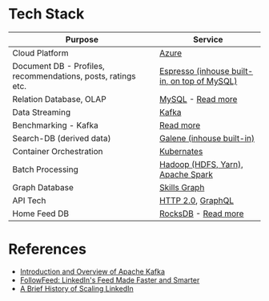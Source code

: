 # Tech Stack

| Purpose                                                      | Service                                                                                                                                                                                                                                   |
|--------------------------------------------------------------|-------------------------------------------------------------------------------------------------------------------------------------------------------------------------------------------------------------------------------------------|
| Cloud Platform                                               | [Azure](https://engineering.linkedin.com/blog/2023/costwiz--saving-cost-for-linkedin-enterprise-on-azure)                                                                                                                                 |
| Document DB - Profiles, recommendations, posts, ratings etc. | [Espresso (inhouse built-in, on top of MySQL)](https://engineering.linkedin.com/espresso/introducing-espresso-linkedins-hot-new-distributed-document-store)                                                                               |
| Relation Database, OLAP                                      | [MySQL](https://github.com/Anshul619/HLD-System-Designs/tree/main/1_Databases/7_SQL-Databases/Readme.md) - [Read more](https://engineering.linkedin.com/blog/topic/mysql)                                                                 |
| Data Streaming                                               | [Kafka](https://github.com/Anshul619/HLD-System-Designs/tree/main/2_MessageBrokersEDA/Kafka/Readme.md)                                                                                                                                    |
| Benchmarking - Kafka                                         | [Read more](https://github.com/Anshul619/HLD-System-Designs/tree/main/6_Estimations&Benchmarking/Benchmarking/KafkaBenchmarking.md)                                                                                                       |
| Search-DB (derived data)                                     | [Galene (inhouse built-in)](https://engineering.linkedin.com/search/did-you-mean-galene)                                                                                                                                                  |
| Container Orchestration                                      | [Kubernates](https://github.com/Anshul619/DevOps-SRE/tree/main/2_ContainerOrchestration/Kubernates/Readme.md)                                                                                                                    |
| Batch Processing                                             | [Hadoop (HDFS, Yarn), Apache Spark](https://engineering.linkedin.com/blog/2023/reducing-apache-spark-application-dependencies-upload-by-99-)                                                                                              |
| Graph Database                                               | [Skills Graph](https://engineering.linkedin.com/blog/2022/building-linkedin-s-skills-graph-to-power-a-skills-first-world)                                                                                                                 |
| API Tech                                                     | [HTTP 2.0](https://engineering.linkedin.com/blog/2021/http-2-in-infrastructure--ambry-network-stack-refactoring), [GraphQL](https://engineering.linkedin.com/blog/2023/how-linkedin-adopted-a-graphql-architecture-for-product-developm)  |
| Home Feed DB                                                 | [RocksDB](https://github.com/Anshul619/HLD-System-Designs/tree/main/1_Databases/14_EmbededKeyValue-Databases/RocksDB.md) - [Read more](https://engineering.linkedin.com/blog/2016/03/followfeed--linkedin-s-feed-made-faster-and-smarter) |


# References
- [Introduction and Overview of Apache Kafka](https://www.slideshare.net/mumrah/kafka-talk-tri-hug)
- [FollowFeed: LinkedIn's Feed Made Faster and Smarter](https://engineering.linkedin.com/blog/2016/03/followfeed--linkedin-s-feed-made-faster-and-smarter)
- [A Brief History of Scaling LinkedIn](https://engineering.linkedin.com/architecture/brief-history-scaling-linkedin)
